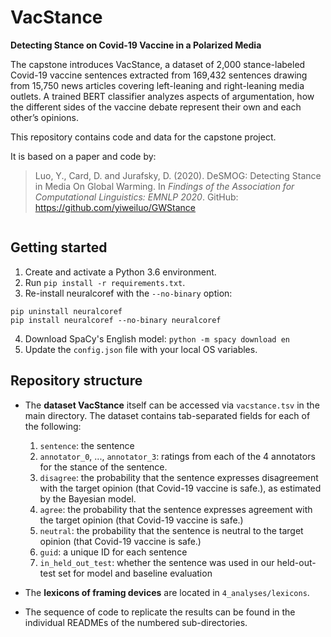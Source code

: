 # **VacStance** 
**Detecting Stance on Covid-19 Vaccine in a Polarized Media**

The capstone introduces VacStance, a dataset of 2,000 stance-labeled Covid-19 vaccine sentences extracted from 169,432 sentences drawing from 15,750 news articles covering left-leaning and right-leaning media outlets. A trained BERT classifier analyzes aspects of argumentation, how the different sides of the vaccine debate represent their own and each other’s opinions. 

This repository contains code and data for the capstone project.

It is based on a paper and code by:
> Luo, Y., Card, D. and Jurafsky, D. (2020). DeSMOG: Detecting Stance in Media On Global Warming. In *Findings of the Association for Computational Linguistics: EMNLP 2020*. 
> GitHub: https://github.com/yiweiluo/GWStance 
```
```
## Getting started
1. Create and activate a Python 3.6 environment.
2. Run `pip install -r requirements.txt`.
3. Re-install neuralcoref with the `--no-binary` option: 
```
pip uninstall neuralcoref
pip install neuralcoref --no-binary neuralcoref
```
4. Download SpaCy's English model: `python -m spacy download en`
5. Update the `config.json` file with your local OS variables.

## Repository structure

* The **dataset VacStance** itself can be accessed via `vacstance.tsv` in the main directory. The dataset contains tab-separated fields for each of the following:
	1. `sentence`: the sentence 
	2. `annotator_0`, ..., `annotator_3`: ratings from each of the 4 annotators for the stance of the sentence.
	3. `disagree`: the probability that the sentence expresses disagreement with the target opinion (that Covid-19 vaccine is safe.), as estimated by the Bayesian model.
	4. `agree`: the probability that the sentence expresses agreement with the target opinion (that Covid-19 vaccine is safe.)
	5. `neutral`: the probability that the sentence is neutral to the target opinion (that Covid-19 vaccine is safe.)
	6. `guid`: a unique ID for each sentence
	7. `in_held_out_test`: whether the sentence was used in our held-out-test set for model and baseline evaluation

* The **lexicons of framing devices** are located in `4_analyses/lexicons`.
* The sequence of code to replicate the results can be found in the individual READMEs of the numbered sub-directories.
